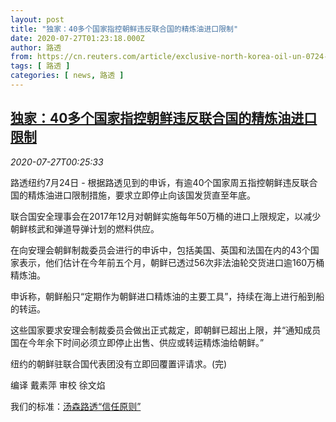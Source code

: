 ```yaml
---
layout: post
title: "独家：40多个国家指控朝鲜违反联合国的精炼油进口限制"
date: 2020-07-27T01:23:18.000Z
author: 路透
from: https://cn.reuters.com/article/exclusive-north-korea-oil-un-0724-fri-idCNKCS24S01J
tags: [ 路透 ]
categories: [ news, 路透 ]
---
```

<!--1595812998000-->
[独家：40多个国家指控朝鲜违反联合国的精炼油进口限制](https://cn.reuters.com/article/exclusive-north-korea-oil-un-0724-fri-idCNKCS24S01J)
------

<div>
<div><i>2020-07-27T00:25:33</i></div><div class="StandardArticleBody_body"><p>路透纽约7月24日 - 根据路透见到的申诉，有逾40个国家周五指控朝鲜违反联合国的精炼油进口限制措施，要求立即停止向该国发货直至年底。 </p><p>联合国安全理事会在2017年12月对朝鲜实施每年50万桶的进口上限规定，以减少朝鲜核武和弹道导弹计划的燃料供应。 </p><p>在向安理会朝鲜制裁委员会进行的申诉中，包括美国、英国和法国在内的43个国家表示，他们估计在今年前五个月，朝鲜已透过56次非法油轮交货进口逾160万桶精炼油。 </p><p>申诉称，朝鲜船只“定期作为朝鲜进口精炼油的主要工具”，持续在海上进行船到船的转运。 </p><p>这些国家要求安理会制裁委员会做出正式裁定，即朝鲜已超出上限，并“通知成员国在今年余下时间必须立即停止出售、供应或转运精炼油给朝鲜。” </p><p>纽约的朝鲜驻联合国代表团没有立即回覆置评请求。(完) </p><div class="Attribution_container"><div class="Attribution_attribution"><p class="Attribution_content">编译 戴素萍 审校 徐文焰 </p></div></div><div class="StandardArticleBody_trustBadgeContainer"><span class="StandardArticleBody_trustBadgeTitle">我们的标准：</span><span class="trustBadgeUrl"><a href="https://www.thomsonreuters.cn/content/dam/openweb/documents/pdf/china/brochures/about-us-1.pdf">汤森路透“信任原则”</a></span></div></div>
</div>
